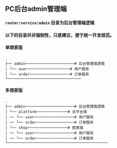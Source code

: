 ## PC后台admin管理端
#### `router/service/admin` 目录为后台管理端逻辑
#### 以下的目录并非强制性，只是建议，便于统一开发规范。

#### 单商家版
```
.
├── admin──────────────────────# 后台管理端逻辑
│ └── user───────────────────# 用户服务
│ └── order──────────────────# 订单服务
└─────────────────────────────────
```

#### 多商家版
```
.
├── admin──────────────────────# 后台管理端逻辑
│ └── platform──────────────# 总平台端
│ ── └── user──────────────────# 用户服务
│ ── └── order─────────────────# 订单服务
│ └── shop──────────────────# 商家端
│ ── └── user──────────────────# 用户服务
│ ── └── order─────────────────# 订单服务
└─────────────────────────────────────────────
```
